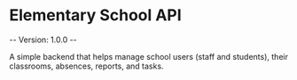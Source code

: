 # Elementary School API

-- Version: 1.0.0 --

A simple backend that helps manage school users (staff and students), their classrooms, absences, reports, and tasks.

